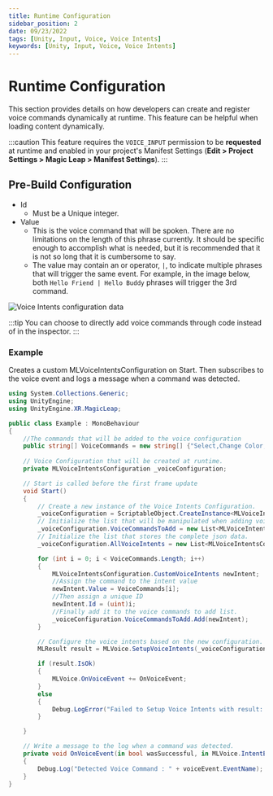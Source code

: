 ```yaml
---
title: Runtime Configuration
sidebar_position: 2
date: 09/23/2022
tags: [Unity, Input, Voice, Voice Intents]
keywords: [Unity, Input, Voice, Voice Intents]
---
```


# Runtime Configuration

This section provides details on how developers can create and register voice commands dynamically at runtime. This feature can be helpful when loading content dynamically.

:::caution
This feature requires the `VOICE_INPUT` permission to be **requested** at runtime and enabled in your project's Manifest Settings (**Edit > Project Settings > Magic Leap > Manifest Settings**).
:::

## Pre-Build Configuration

- Id
  - Must be a Unique integer.
- Value
  - This is the voice command that will be spoken. There are no limitations on the length of this phrase currently. It should be specific enough to accomplish what is needed, but it is recommended that it is not so long that it is cumbersome to say.
  - The value may contain an or operator, `|`, to indicate multiple phrases that will trigger the same event. For example, in the image below, both `Hello Friend | Hello Buddy` phrases will trigger the 3rd command.

![Voice Intents configuration data](/img/unity/input/voice-intents/voice-intents-configuration-data.png)

:::tip
You can choose to directly add voice commands through code instead of in the inspector.
:::


### Example

Creates a custom MLVoiceIntentsConfiguration on Start. Then subscribes to the voice event and logs a message when a command was detected.

``` csharp
using System.Collections.Generic;
using UnityEngine;
using UnityEngine.XR.MagicLeap;

public class Example : MonoBehaviour
{
    //The commands that will be added to the voice configuration
    public string[] VoiceCommands = new string[] {"Select,Change Color,Undo"};
    
    // Voice Configuration that will be created at runtime.
    private MLVoiceIntentsConfiguration _voiceConfiguration;

    // Start is called before the first frame update
    void Start()
    {
        // Create a new instance of the Voice Intents Configuration.
        _voiceConfiguration = ScriptableObject.CreateInstance<MLVoiceIntentsConfiguration>();
        // Initialize the list that will be manipulated when adding voice commands.
        _voiceConfiguration.VoiceCommandsToAdd = new List<MLVoiceIntentsConfiguration.CustomVoiceIntents>();
        // Initialize the list that stores the complete json data.
        _voiceConfiguration.AllVoiceIntents = new List<MLVoiceIntentsConfiguration.JSONData>();

        for (int i = 0; i < VoiceCommands.Length; i++)
        {
            MLVoiceIntentsConfiguration.CustomVoiceIntents newIntent;
            //Assign the command to the intent value
            newIntent.Value = VoiceCommands[i];
            //Then assign a unique ID
            newIntent.Id = (uint)i;
            //Finally add it to the voice commands to add list.
            _voiceConfiguration.VoiceCommandsToAdd.Add(newIntent);
        }

        // Configure the voice intents based on the new configuration.
        MLResult result = MLVoice.SetupVoiceIntents(_voiceConfiguration);

        if (result.IsOk)
        {
            MLVoice.OnVoiceEvent += OnVoiceEvent;
        }
        else
        {
            Debug.LogError("Failed to Setup Voice Intents with result: " + result);
        }

    }

    // Write a message to the log when a command was detected.
    private void OnVoiceEvent(in bool wasSuccessful, in MLVoice.IntentEvent voiceEvent)
    {
        Debug.Log("Detected Voice Command : " + voiceEvent.EventName);
    }
}
```


